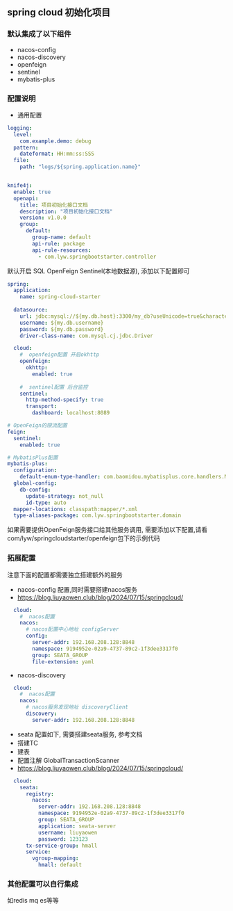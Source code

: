 ## spring cloud 初始化项目

### 默认集成了以下组件

- nacos-config
- nacos-discovery
- openfeign
- sentinel
- mybatis-plus

### 配置说明
- 通用配置

```yaml
logging:
  level:
    com.example.demo: debug
  pattern:
    dateformat: HH:mm:ss:SSS
  file:
    path: "logs/${spring.application.name}"


knife4j:
  enable: true
  openapi:
    title: 项目初始化接口文档
    description: "项目初始化接口文档"
    version: v1.0.0
    group:
      default:
        group-name: default
        api-rule: package
        api-rule-resources:
          - com.lyw.springbootstarter.controller
```

默认开启 SQL OpenFeign Sentinel(本地数据源), 添加以下配置即可

```yaml
spring:
  application:
    name: spring-cloud-starter
    
  datasource:
    url: jdbc:mysql://${my.db.host}:3300/my_db?useUnicode=true&characterEncoding=UTF-8&autoReconnect=true&serverTimezone=Asia/Shanghai
    username: ${my.db.username}
    password: ${my.db.password}
    driver-class-name: com.mysql.cj.jdbc.Driver

  cloud:
    #  openfeign配置 开启okhttp
    openfeign:
      okhttp:
        enabled: true
        
    #  sentinel配置 后台监控
    sentinel:
      http-method-specify: true
      transport:
        dashboard: localhost:8089

# OpenFeign的限流配置
feign:
  sentinel:
    enabled: true

# MybatisPlus配置
mybatis-plus:
  configuration:
    default-enum-type-handler: com.baomidou.mybatisplus.core.handlers.MybatisEnumTypeHandler
  global-config:
    db-config:
      update-strategy: not_null
      id-type: auto
  mapper-locations: classpath:mapper/*.xml
  type-aliases-package: com.lyw.springbootstarter.domain
```
如果需要提供OpenFeign服务接口给其他服务调用, 需要添加以下配置,请看com/lyw/springcloudstarter/openfeign包下的示例代码


### 拓展配置
 注意下面的配置都需要独立搭建额外的服务
- nacos-config
配置,同时需要搭建nacos服务
- https://blog.liuyaowen.club/blog/2024/07/15/springcloud/
```yaml
  cloud:
    #  nacos配置
    nacos:
      # nacos配置中心地址 configServer
      config:
        server-addr: 192.168.208.128:8848
        namespace: 9194952e-02a9-4737-89c2-1f3dee3317f0
        group: SEATA_GROUP
        file-extension: yaml
```
- nacos-discovery

```yaml
  cloud:
    #  nacos配置
    nacos:
      # nacos服务发现地址 discoveryClient
      discovery:
        server-addr: 192.168.208.128:8848
```

- seata 配置如下, 需要搭建seata服务, 参考文档
- 搭建TC 
- 建表
- 配置注解 GlobalTransactionScanner
- https://blog.liuyaowen.club/blog/2024/07/15/springcloud/
```yaml
  cloud:
    seata:
      registry:
        nacos:
          server-addr: 192.168.208.128:8848
          namespace: 9194952e-02a9-4737-89c2-1f3dee3317f0
          group: SEATA_GROUP
          application: seata-server
          username: liuyaowen
          password: 123123
      tx-service-group: hmall
      service:
        vgroup-mapping:
          hmall: default
```

### 其他配置可以自行集成
如redis mq es等等